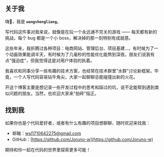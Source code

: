 ## 关于我

嗨👋，我是 **`wangshengliang`**。

写代码这件事对我来说，就像是在玩一个永远通不完关的游戏 —— 每天都有新的挑战，每个 bug 都是一个小 boss，解决掉的那一刻特别有成就感。

这些年来，我折腾过各种项目：电商网站、管理后台、项目基建...，有时候为了一个动画效果能调半天，有时候为了几毫秒的性能优化能熬到深夜。朋友们说我有点"强迫症"，但我觉得这是对用户体验的执着。

我喜欢和同事分享一些有趣的技术方案，也经常在技术群里"水群"讨论新框架。毕竟，一个人写代码容易钻牛角尖，大家一起聊聊总能碰撞出新的火花。

开这个博客主要是想记录一些开发过程中的思考和踩过的坑，说不定能帮到遇到类似问题的朋友。当然，也欢迎大家来"拍砖"指正。

## 找到我

如果你也是个代码爱好者，或者有什么有趣的项目想聊聊，随时欢迎来找我：

- 邮箱：wsl1710642275@gmail.com
- GitHub：[https://github.com/Joruno-w](https://github.com/Joruno-w)

期待和你一起在代码的世界里探索更多可能！
